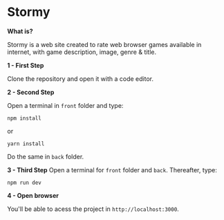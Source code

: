 # Stormy

**What is?**

 Stormy is a web site created to rate web browser games available in internet, with game description, image, genre & title.
 
**1 - First Step**

 Clone the repository and open it with a code editor.
 
**2 - Second Step**

 Open a terminal in `front` folder and type:
 
 `npm install`
 
 or
 
 `yarn install`
 
 Do the same in `back` folder.
 
 **3 - Third Step**
 Open a terminal for `front` folder and `back`. Thereafter, type:
  
   `npm run dev`
   
 **4 - Open browser**
 
  You'll be able to acess the project in `http://localhost:3000`.
